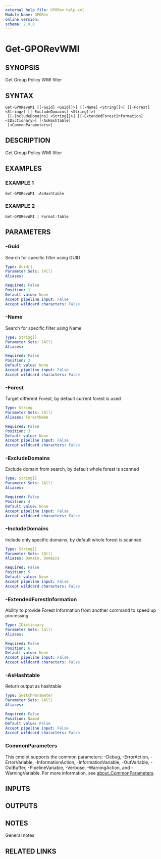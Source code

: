 ```yaml
---
external help file: GPORev-help.xml
Module Name: GPORev
online version:
schema: 2.0.0
---
```


# Get-GPORevWMI

## SYNOPSIS
Get Group Policy WMI filter

## SYNTAX

```
Get-GPORevWMI [[-Guid] <Guid[]>] [[-Name] <String[]>] [[-Forest] <String>] [[-ExcludeDomains] <String[]>]
 [[-IncludeDomains] <String[]>] [[-ExtendedForestInformation] <IDictionary>] [-AsHashtable]
 [<CommonParameters>]
```

## DESCRIPTION
Get Group Policy WMI filter

## EXAMPLES

### EXAMPLE 1
```
Get-GPORevWMI -AsHashtable
```

### EXAMPLE 2
```
Get-GPORevWMI | Format-Table
```

## PARAMETERS

### -Guid
Search for specific filter using GUID

```yaml
Type: Guid[]
Parameter Sets: (All)
Aliases:

Required: False
Position: 1
Default value: None
Accept pipeline input: False
Accept wildcard characters: False
```

### -Name
Search for specific filter using Name

```yaml
Type: String[]
Parameter Sets: (All)
Aliases:

Required: False
Position: 2
Default value: None
Accept pipeline input: False
Accept wildcard characters: False
```

### -Forest
Target different Forest, by default current forest is used

```yaml
Type: String
Parameter Sets: (All)
Aliases: ForestName

Required: False
Position: 3
Default value: None
Accept pipeline input: False
Accept wildcard characters: False
```

### -ExcludeDomains
Exclude domain from search, by default whole forest is scanned

```yaml
Type: String[]
Parameter Sets: (All)
Aliases:

Required: False
Position: 4
Default value: None
Accept pipeline input: False
Accept wildcard characters: False
```

### -IncludeDomains
Include only specific domains, by default whole forest is scanned

```yaml
Type: String[]
Parameter Sets: (All)
Aliases: Domain, Domains

Required: False
Position: 5
Default value: None
Accept pipeline input: False
Accept wildcard characters: False
```

### -ExtendedForestInformation
Ability to provide Forest Information from another command to speed up processing

```yaml
Type: IDictionary
Parameter Sets: (All)
Aliases:

Required: False
Position: 6
Default value: None
Accept pipeline input: False
Accept wildcard characters: False
```

### -AsHashtable
Return output as hashtable

```yaml
Type: SwitchParameter
Parameter Sets: (All)
Aliases:

Required: False
Position: Named
Default value: False
Accept pipeline input: False
Accept wildcard characters: False
```

### CommonParameters
This cmdlet supports the common parameters: -Debug, -ErrorAction, -ErrorVariable, -InformationAction, -InformationVariable, -OutVariable, -OutBuffer, -PipelineVariable, -Verbose, -WarningAction, and -WarningVariable. For more information, see [about_CommonParameters](http://go.microsoft.com/fwlink/?LinkID=113216).

## INPUTS

## OUTPUTS

## NOTES
General notes

## RELATED LINKS
